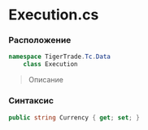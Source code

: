 
# Execution.cs
### Расположение
```csharp
namespace TigerTrade.Tc.Data  
    class Execution
```

> Описание

### Синтаксис
```csharp
public string Currency { get; set; }
```
